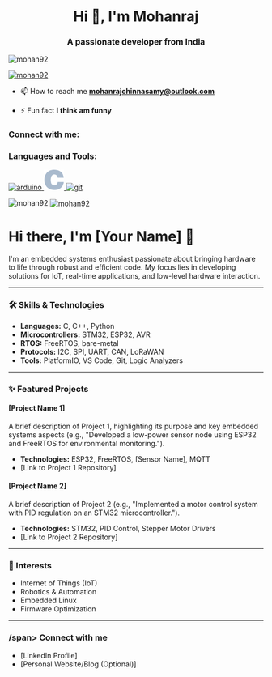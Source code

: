 <h1 align="center">Hi 👋, I'm Mohanraj</h1>
<h3 align="center">A passionate developer from India</h3>

<p align="left"> <img src="https://komarev.com/ghpvc/?username=mohan92&label=Profile%20views&color=0e75b6&style=flat" alt="mohan92" /> </p>

<p align="left"> <a href="https://github.com/ryo-ma/github-profile-trophy"><img src="https://github-profile-trophy.vercel.app/?username=mohan92" alt="mohan92" /></a> </p>

- 📫 How to reach me **mohanrajchinnasamy@outlook.com**

- ⚡ Fun fact **I think am funny**

<h3 align="left">Connect with me:</h3>
<p align="left">
</p>

<h3 align="left">Languages and Tools:</h3>
<p align="left"> <a href="https://www.arduino.cc/" target="_blank" rel="noreferrer"> <img src="https://cdn.worldvectorlogo.com/logos/arduino-1.svg" alt="arduino" width="40" height="40"/> </a> <a href="https://www.cprogramming.com/" target="_blank" rel="noreferrer"> <img src="https://raw.githubusercontent.com/devicons/devicon/master/icons/c/c-original.svg" alt="c" width="40" height="40"/> </a> <a href="https://git-scm.com/" target="_blank" rel="noreferrer"> <img src="https://www.vectorlogo.zone/logos/git-scm/git-scm-icon.svg" alt="git" width="40" height="40"/> </a> </p>

<p><img align="left" src="https://github-readme-stats.vercel.app/api/top-langs?username=mohan92&show_icons=true&locale=en&layout=compact" alt="mohan92" /></p>

<p>&nbsp;<img align="center" src="https://github-readme-stats.vercel.app/api?username=mohan92&show_icons=true&locale=en" alt="mohan92" /></p>

# Hi there, I'm [Your Name] 👋

I'm an embedded systems enthusiast passionate about bringing hardware to life through robust and efficient code. My focus lies in developing solutions for IoT, real-time applications, and low-level hardware interaction.

---

### 🛠️ Skills & Technologies

*   **Languages:** C, C++, Python
*   **Microcontrollers:** STM32, ESP32, AVR
*   **RTOS:** FreeRTOS, bare-metal
*   **Protocols:** I2C, SPI, UART, CAN, LoRaWAN
*   **Tools:** PlatformIO, VS Code, Git, Logic Analyzers

---

### ✨ Featured Projects

#### [Project Name 1]
A brief description of Project 1, highlighting its purpose and key embedded systems aspects (e.g., "Developed a low-power sensor node using ESP32 and FreeRTOS for environmental monitoring.").
*   **Technologies:** ESP32, FreeRTOS, [Sensor Name], MQTT
*   [Link to Project 1 Repository]

#### [Project Name 2]
A brief description of Project 2 (e.g., "Implemented a motor control system with PID regulation on an STM32 microcontroller.").
*   **Technologies:** STM32, PID Control, Stepper Motor Drivers
*   [Link to Project 2 Repository]

---

### 🚀 Interests

*   Internet of Things (IoT)
*   Robotics & Automation
*   Embedded Linux
*   Firmware Optimization

---

###   /span>  Connect with me

*   [LinkedIn Profile]
*   [Personal Website/Blog (Optional)]
